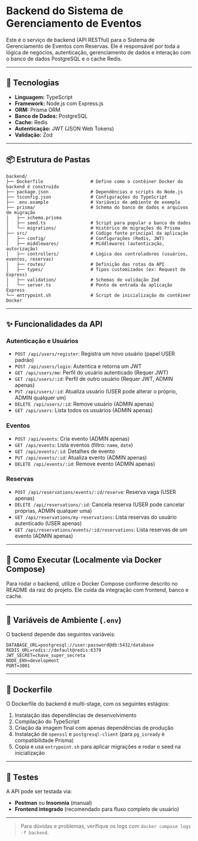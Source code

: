 # Backend do Sistema de Gerenciamento de Eventos

Este é o serviço de backend (API RESTful) para o Sistema de Gerenciamento de Eventos com Reservas. Ele é responsável por toda a lógica de negócios, autenticação, gerenciamento de dados e interação com o banco de dados PostgreSQL e o cache Redis.

---

## 🚀 Tecnologias

* **Linguagem:** TypeScript
* **Framework:** Node.js com Express.js
* **ORM:** Prisma ORM
* **Banco de Dados:** PostgreSQL
* **Cache:** Redis
* **Autenticação:** JWT (JSON Web Tokens)
* **Validação:** Zod

---

## 📦 Estrutura de Pastas

```
backend/
├── Dockerfile                  # Define como o contêiner Docker do backend é construído
├── package.json                # Dependências e scripts do Node.js
├── tsconfig.json               # Configurações do TypeScript
├── .env.example                # Variáveis de ambiente de exemplo
├── prisma/                     # Schema do banco de dados e arquivos de migração
│   ├── schema.prisma
│   ├── seed.ts                 # Script para popular o banco de dados
│   └── migrations/             # Histórico de migrações do Prisma
├── src/                        # Código fonte principal da aplicação
│   ├── config/                 # Configurações (Redis, JWT)
│   ├── middlewares/            # Middlewares (autenticação, autorização)
│   ├── controllers/            # Lógica dos controladores (usuários, eventos, reservas)
│   ├── routes/                 # Definição das rotas da API
│   ├── types/                  # Tipos customizados (ex: Request do Express)
│   ├── validation/             # Schemas de validação Zod
│   └── server.ts               # Ponto de entrada da aplicação Express
└── entrypoint.sh               # Script de inicialização do contêiner Docker
```

---

## ✨ Funcionalidades da API

### Autenticação e Usuários

* `POST /api/users/register`: Registra um novo usuário (papel USER padrão)
* `POST /api/users/login`: Autentica e retorna um JWT
* `GET /api/users/me`: Perfil do usuário autenticado (Requer JWT)
* `GET /api/users/:id`: Perfil de outro usuário (Requer JWT, ADMIN apenas)
* `PUT /api/users/:id`: Atualiza usuário (USER pode alterar o próprio, ADMIN qualquer um)
* `DELETE /api/users/:id`: Remove usuário (ADMIN apenas)
* `GET /api/users`: Lista todos os usuários (ADMIN apenas)

### Eventos

* `POST /api/events`: Cria evento (ADMIN apenas)
* `GET /api/events`: Lista eventos (filtro: `name`, `date`)
* `GET /api/events/:id`: Detalhes de evento
* `PUT /api/events/:id`: Atualiza evento (ADMIN apenas)
* `DELETE /api/events/:id`: Remove evento (ADMIN apenas)

### Reservas

* `POST /api/reservations/events/:id/reserve`: Reserva vaga (USER apenas)
* `DELETE /api/reservations/:id`: Cancela reserva (USER pode cancelar próprias, ADMIN qualquer uma)
* `GET /api/reservations/my-reservations`: Lista reservas do usuário autenticado (USER apenas)
* `GET /api/reservations/events/:id/reservations`: Lista reservas de um evento (ADMIN apenas)

---

## 🚀 Como Executar (Localmente via Docker Compose)

Para rodar o backend, utilize o Docker Compose conforme descrito no README da raiz do projeto. Ele cuida da integração com frontend, banco e cache.

---

## 🌱 Variáveis de Ambiente (`.env`)

O backend depende das seguintes variáveis:

```env
DATABASE_URL=postgresql://user:password@db:5432/database
REDIS_URL=redis://default@redis:6379
JWT_SECRET=chave_super_secreta
NODE_ENV=development
PORT=3001
```

---

## 🐳 Dockerfile

O Dockerfile do backend é multi-stage, com os seguintes estágios:

1. Instalação das dependências de desenvolvimento
2. Compilação do TypeScript
3. Criação da imagem final com apenas dependências de produção
4. Instalação de `openssl` e `postgresql-client` (para `pg_isready` e compatibilidade Prisma)
5. Copia e usa `entrypoint.sh` para aplicar migrações e rodar o seed na inicialização

---

## 📝 Testes

A API pode ser testada via:

* **Postman** ou **Insomnia** (manual)
* **Frontend integrado** (recomendado para fluxo completo de usuário)

---

> Para dúvidas e problemas, verifique os logs com `docker compose logs -f backend`.
